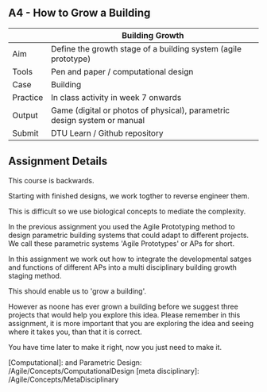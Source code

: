 ## A4 - How to Grow a Building

|          |  Building Growth  |
|----      |-----|
|  Aim     | Define the growth stage of a building system (agile prototype)  |
| Tools    | Pen and paper / computational design |
| Case     | Building |
| Practice | In class activity in week 7 onwards |
| Output   | Game (digital or photos of physical), parametric design system or manual |
| Submit   | DTU Learn / Github repository |

## Assignment Details

This course is backwards.

Starting with finished designs, we work togther to reverse engineer them. 

This is difficult so we use biological concepts to mediate the complexity. 

In the previous assignment you used the Agile Prototyping method to design parametric building systems that could adapt to different projects. We call these parametric systems 'Agile Prototypes' or APs for short.

In this assignment we work out how to integrate the developmental satges and functions of different APs into a multi disciplinary building growth staging method.

This should enable us to 'grow a building'.

However as noone has ever grown a building before we suggest three projects that would help you explore this idea. Please remember in this assignment, it is more important that you are exploring the idea and seeing where it takes you, than that it is correct.

You have time later to make it right, now you just need to make it.

[Computational]: and Parametric Design: /Agile/Concepts/ComputationalDesign
[meta disciplinary]: /Agile/Concepts/MetaDisciplinary

<!-- 2023
![METHOD_04](https://github.com/timmcginley/Agile-Prototyping/assets/1415855/efe89844-a66d-45e7-91ee-6342e27fb47a)

- **RECASTING** / CHANGE:  Compute future vectors.
In this assignment we will be looking at the application of your AP. The assignment is open, meaning it is up to you to define how you see your AP being applied.
Some examples of what you could consider:

- How will the users interact with it?
- Will any user behaviour need to change, or will the AP change to the users needs?
- What is the link between your prototype and a full scale solution?
- What potential issues will your AP create in the future?

If you feel you have already covered this in A3, you are also free to continue to develop your solution based on the feedback from A3.
-->
